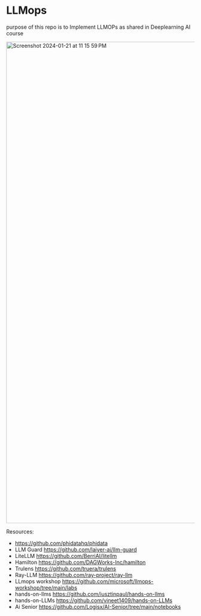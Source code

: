 # LLMops
purpose of this repo is to Implement LLMOPs as shared in Deeplearning AI course

<img width="1288" alt="Screenshot 2024-01-21 at 11 15 59 PM" src="https://github.com/andysingal/LLMops/assets/20493493/18755254-f99c-4875-83d7-07c23a5e2bb0">

Resources:
- https://github.com/phidatahq/phidata
- LLM Guard https://github.com/laiyer-ai/llm-guard
- LiteLLM https://github.com/BerriAI/litellm
- Hamilton https://github.com/DAGWorks-Inc/hamilton
- Trulens https://github.com/truera/trulens
- Ray-LLM https://github.com/ray-project/ray-llm 
- LLmops workshop https://github.com/microsoft/llmops-workshop/tree/main/labs
- hands-on-llms https://github.com/iusztinpaul/hands-on-llms
- hands-on-LLMs https://github.com/vineet1409/hands-on-LLMs
- Ai Senior https://github.com/Logisx/AI-Senior/tree/main/notebooks
